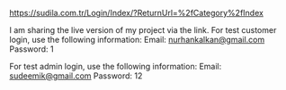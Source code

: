 https://sudila.com.tr/Login/Index/?ReturnUrl=%2fCategory%2fIndex

I am sharing the live version of my project via the link.
For test customer login, use the following information:
Email: nurhankalkan@gmail.com
Password: 1

For test admin login, use the following information:
Email: sudeemik@gmail.com
Password: 12
